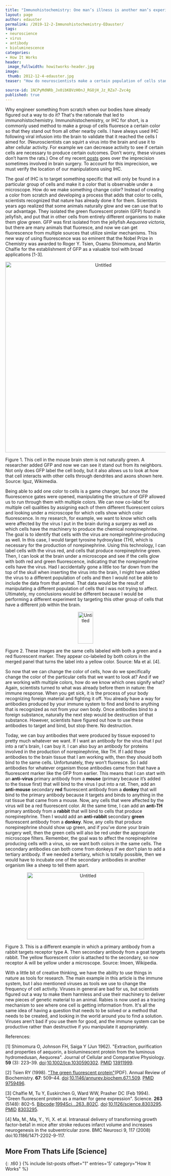 ```yaml
---
title: "Immunohistochemistry: One man’s illness is another man’s experimental verification method"
layout: page
author: edauster
permalink: /2019-12-2-Immunohistochemistry-EDauster/
tags:
- neuroscience
- virus
- antibody
- bioluminescence
categories:
- How It Works
header:
 image_fullwidth: howitworks-header.jpg
image:
 thumb: 2012-12-4-edauster.jpg
teaser: "How do neuroscientists make a certain population of cells stand out from a sea of them squished together in the brain? The tools are already in nature, no need to reinvent the wheel."

source-id: 1NCPyMdNRb_Jx0ibKBVzH0nJ_RGOjH_Jz_RZa7-Zvc4g
published: true
---
```


Why engineer something from scratch when our bodies have already figured out a way to do it?  That's the rationale that led to immunohistochemistry.  Immunohistochemistry, or IHC for short, is a commonly used method to make a group of cells fluoresce a certain color so that they stand out from all other nearby cells.  I have always used IHC following viral infusion into the brain to validate that it reached the cells I aimed for. (Neuroscientists can squirt a virus into the brain and use it to alter cellular activity.  For example we can decrease activity to see if certain cells are necessary to produce certain outcomes.  Don’t worry, these viruses don’t harm the rats.)  One of my recent[ posts](http://thatslifesci.com/2019-09-17-Brain-Surgery-Its-Not-Rocket-Science-DAUSTER/) goes over the imprecision sometimes involved in brain surgery.  To account for this imprecision, we must verify the location of our manipulations using IHC. 

The goal of IHC is to target something specific that will only be found in a particular group of cells and make it a color that is observable under a microscope.  How do we make something change color?  Instead of creating a color from scratch and developing a process that adds that color to cells, scientists recognized that nature has already done it for them. Scientists years ago realized that some animals naturally glow and we can use that to our advantage.  They isolated the green fluorescent protein (GFP) found in jellyfish, and put that in other cells from entirely different organisms to make them glow green.  GFP was first isolated from the jellyfish *Aequorea victoria*, but there are many animals that fluoresce, and now we can get fluorescence from multiple sources that utilize similar mechanisms.  This new way of using fluorescence was so eminent that the Nobel Prize in Chemistry was awarded to Roger Y. Tsien, Osamu Shimomura, and Martin Chalfie for the establishment of GFP as a valuable tool with broad applications [1-3]. 

<center><a data-flickr-embed="true" href="https://www.flickr.com/photos/139839751@N06/49060290228/in/dateposted-friend/" title="Untitled"><img src="https://live.staticflickr.com/65535/49060290228_8d894c9379_o.jpg" width="600" height="600" alt="Untitled"></a><script async src="//embedr.flickr.com/assets/client-code.js" charset="utf-8"></script></center>

Figure 1.  This cell in the mouse brain stem is not naturally green.  A researcher added GFP and now we can see it stand out from its neighbors.  Not only does GFP label the cell body, but it also allows us to look at how that cell interacts with other cells through dendrites and axons shown here.  Source: Iguz, Wikimedia.

Being able to add one color to cells is a game changer, but once the fluorescence gates were opened, manipulating the structure of GFP allowed us to run through them with multiple colors.  We can now co-label for multiple cell qualities by assigning each of them different fluorescent colors and looking under a microscope for which cells show which color fluorescence.  In my research, for example, we want to know which cells were affected by the virus I put in the brain during a surgery as well as which cells have the machinery to produce the chemical norepinephrine.  The goal is to identify that cells with the virus are norepinephrine-producing as well.  In this case, I would target tyrosine hydroxylase (TH), which is necessary for the production of norepinephrine.  Using this technology, I can label cells with the virus red, and cells that produce norepinephrine green.  Then, I can look at the brain under a microscope and see if the cells glow with both red and green fluorescence, indicating that the norepinephrine cells have the virus.  Had I accidentally gone a little too far down from the top of the skull when inserting the virus into the brain, I might have added the virus to a different population of cells and then I would not be able to include the data from that animal.  That data would be the result of manipulating a different population of cells that I was not trying to affect.  Ultimately, my conclusions would be different because I would be performing a different experiment by targeting this other group of cells that have a different job within the brain.

<center><a data-flickr-embed="true" href="https://www.flickr.com/photos/139839751@N06/49060326608/in/dateposted-friend/" title="Untitled"><img src="https://live.staticflickr.com/65535/49060326608_ed3f1fc022_t.jpg" width="48" height="100" alt="Untitled"></a><script async src="//embedr.flickr.com/assets/client-code.js" charset="utf-8"></script></center>

Figure 2.  These images are the same cells labeled with both a green and a red fluorescent marker.  They appear co-labeled by both colors in the merged panel that turns the label into a yellow color.  Source: Ma et al. [4].

 

So now that we can change the color of cells, how do we specifically change the color of the particular cells that we want to look at?  And if we are working with multiple colors, how do we know which ones signify what?  Again, scientists turned to what was already before them in nature: the immune response.  When you get sick, it is the process of your body recognizing foreign material and fighting it off.  You already have a way for antibodies produced by your immune system to find and bind to anything that is recognized as not from your own body.  Once antibodies bind to a foreign substance, naturally the next step would be destruction of that substance.  However, scientists have figured out how to use these antibodies to target and bind, but stop there.  No destruction. 

Today, we can buy antibodies that were produced by tissue exposed to pretty much whatever we want.  If I want an antibody for the virus that I put into a rat's brain, I can buy it.  I can also buy an antibody for proteins involved in the production of norepinephrine, like TH.  If I add those antibodies to the brain tissue that I am working with, then they should both bind to the same cells.  Unfortunately, they won’t fluoresce.  So I add antibodies for whatever organism those antibodies came from that have a fluorescent marker like the GFP from earlier.  This means that I can start with an **anti-virus** primary antibody from a **mouse** (primary because it’s added to the tissue first) that will bind to the virus I put into a rat.  Then, add an **anti-mouse** secondary **red** fluorescent antibody from a **donkey** that will bind to the primary antibody because it targets and binds to anything in the rat tissue that came from a mouse.  Now, any cells that were affected by the virus will be a red fluorescent color.  At the same time, I can add an **anti-TH** primary antibody from a **rabbit** that will bind to cells that produce norepinephrine.  Then I would add an **anti-rabbit** secondary **green** fluorescent antibody from a **donkey**.  Now, any cells that produce norepinephrine should show up green, and if you’ve done your brain surgery well, then the green cells will also be red under the appropriate microscope filters.  Remember, the goal was to affect the norepinephrine producing cells with a virus, so we want both colors in the same cells.  The secondary antibodies can both come from donkeys if we don’t plan to add a tertiary antibody.  If we needed a tertiary, which is totally possible, then we would have to incubate one of the secondary antibodies in another organism like a sheep to tell them apart.

<center><a data-flickr-embed="true" href="https://www.flickr.com/photos/139839751@N06/49060802671/in/dateposted-friend/" title="Untitled"><img src="https://live.staticflickr.com/65535/49060802671_9f7780a99d_o.png" width="368" height="211" alt="Untitled"></a><script async src="//embedr.flickr.com/assets/client-code.js" charset="utf-8"></script></center>

Figure 3.  This is a different example in which a primary antibody from a rabbit targets receptor type A.  Then secondary antibody from a goat targets rabbit.  The yellow fluorescent color is attached to the secondary, so now receptor A will be yellow under a microscope.  Source: Imoen, Wikipedia.

 

With a little bit of creative thinking, we have the ability to use things in nature as tools for research.  The main example in this article is the immune system, but I also mentioned viruses as tools we use to change the frequency of cell activity.  Viruses in general are bad for us, but scientists figured out a way to make them harmless and use their machinery to deliver new pieces of genetic material to an animal.  Rabies is now used as a tracing mechanism to see where one cell is getting information from.  It's all the same idea of having a question that needs to be solved or a method that needs to be created, and looking in the world around you to find a solution.  Viruses aren’t bad if you use them for good, and the immune system can be productive rather than destructive if you manipulate it appropriately.

 

References:

[1] Shimomura O, Johnson FH, Saiga Y (Jun 1962). "Extraction, purification and properties of aequorin, a bioluminescent protein from the luminous hydromedusan, Aequorea". Journal of Cellular and Comparative Physiology. **59** (3): 223–39. [doi](https://en.wikipedia.org/wiki/Digital_object_identifier):[10.1002/jcp.1030590302](https://doi.org/10.1002%2Fjcp.1030590302). [PMID](https://en.wikipedia.org/wiki/PubMed_Identifier) [13911999](https://www.ncbi.nlm.nih.gov/pubmed/13911999).

[2]  Tsien RY (1998). ["The green fluorescent protein"](http://tsienlab.ucsd.edu/Publications/Tsien%201998%20Annu.%20Rev.%20Biochem%20-%20GFP.pdf)(PDF). Annual Review of Biochemistry. **67**: 509–44. [doi](https://en.wikipedia.org/wiki/Digital_object_identifier):[10.1146/annurev.biochem.67.1.509](https://doi.org/10.1146%2Fannurev.biochem.67.1.509). [PMID](https://en.wikipedia.org/wiki/PubMed_Identifier) [9759496](https://www.ncbi.nlm.nih.gov/pubmed/9759496).

[3] Chalfie M, Tu Y, Euskirchen G, Ward WW, Prasher DC (Feb 1994). "Green fluorescent protein as a marker for gene expression". Science. **263** (5148): 802–5. [Bibcode](https://en.wikipedia.org/wiki/Bibcode):[1994Sci...263..802C](https://ui.adsabs.harvard.edu/abs/1994Sci...263..802C). [doi](https://en.wikipedia.org/wiki/Digital_object_identifier):[10.1126/science.8303295](https://doi.org/10.1126%2Fscience.8303295). [PMID](https://en.wikipedia.org/wiki/PubMed_Identifier) [8303295](https://www.ncbi.nlm.nih.gov/pubmed/8303295).

[4] Ma, M., Ma, Y., Yi, X. et al. Intranasal delivery of transforming growth factor-beta1 in mice after stroke reduces infarct volume and increases neurogenesis in the subventricular zone. BMC Neurosci 9, 117 (2008) doi:10.1186/1471-2202-9-117.

## More From Thats Life [Science]
{: .t60 }
{% include list-posts offset="1" entries='5' category="How It Works" %}
